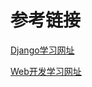 # 参考链接

[Django学习网址](https://mp.weixin.qq.com/s?__biz=MjM5OTMyODA4Nw%3D%3D&chksm=a73c63e7904beaf1d40c06cf44993fc8939a9b806c56ec80e41dccd57084ce7c123a3c2e4249&idx=1&mid=2247484383&scene=21&sn=e899fd31a94ed6ad9caee2dda5f6df2e#wechat_redirect)

[Web开发学习网址](https://pythondjango.cn/python/tools/6-uwsgi-configuration/)